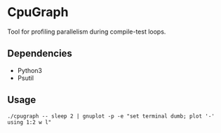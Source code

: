 CpuGraph
========

Tool for profiling parallelism during compile-test loops.

Dependencies
------------

* Python3
* Psutil

Usage
-----

```
./cpugraph -- sleep 2 | gnuplot -p -e "set terminal dumb; plot '-' using 1:2 w l"
```
